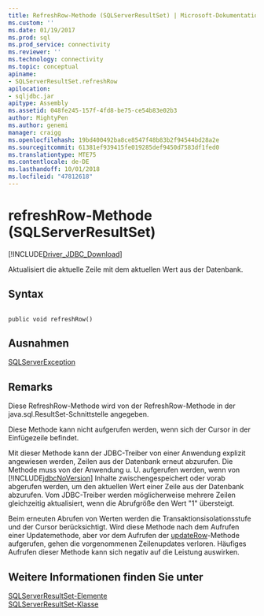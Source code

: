 ```yaml
---
title: RefreshRow-Methode (SQLServerResultSet) | Microsoft-Dokumentation
ms.custom: ''
ms.date: 01/19/2017
ms.prod: sql
ms.prod_service: connectivity
ms.reviewer: ''
ms.technology: connectivity
ms.topic: conceptual
apiname:
- SQLServerResultSet.refreshRow
apilocation:
- sqljdbc.jar
apitype: Assembly
ms.assetid: 048fe245-157f-4fd8-be75-ce54b83e02b3
author: MightyPen
ms.author: genemi
manager: craigg
ms.openlocfilehash: 19bd400492ba8ce8547f48b83b2f94544bd28a2e
ms.sourcegitcommit: 61381ef939415fe019285def9450d7583df1fed0
ms.translationtype: MTE75
ms.contentlocale: de-DE
ms.lasthandoff: 10/01/2018
ms.locfileid: "47812618"
---
```

# <a name="refreshrow-method-sqlserverresultset"></a>refreshRow-Methode (SQLServerResultSet)
[!INCLUDE[Driver_JDBC_Download](../../../includes/driver_jdbc_download.md)]

  Aktualisiert die aktuelle Zeile mit dem aktuellen Wert aus der Datenbank.  
  
## <a name="syntax"></a>Syntax  
  
```  
  
public void refreshRow()  
```  
  
## <a name="exceptions"></a>Ausnahmen  
 [SQLServerException](../../../connect/jdbc/reference/sqlserverexception-class.md)  
  
## <a name="remarks"></a>Remarks  
 Diese RefreshRow-Methode wird von der RefreshRow-Methode in der java.sql.ResultSet-Schnittstelle angegeben.  
  
 Diese Methode kann nicht aufgerufen werden, wenn sich der Cursor in der Einfügezeile befindet.  
  
 Mit dieser Methode kann der JDBC-Treiber von einer Anwendung explizit angewiesen werden, Zeilen aus der Datenbank erneut abzurufen. Die Methode muss von der Anwendung u. U. aufgerufen werden, wenn von [!INCLUDE[jdbcNoVersion](../../../includes/jdbcnoversion_md.md)] Inhalte zwischengespeichert oder vorab abgerufen werden, um den aktuellen Wert einer Zeile aus der Datenbank abzurufen. Vom JDBC-Treiber werden möglicherweise mehrere Zeilen gleichzeitig aktualisiert, wenn die Abrufgröße den Wert "1" übersteigt.  
  
 Beim erneuten Abrufen von Werten werden die Transaktionsisolationsstufe und der Cursor berücksichtigt. Wird diese Methode nach dem Aufrufen einer Updatemethode, aber vor dem Aufrufen der [updateRow](../../../connect/jdbc/reference/updaterow-method-sqlserverresultset.md)-Methode aufgerufen, gehen die vorgenommenen Zeilenupdates verloren. Häufiges Aufrufen dieser Methode kann sich negativ auf die Leistung auswirken.  
  
## <a name="see-also"></a>Weitere Informationen finden Sie unter  
 [SQLServerResultSet-Elemente](../../../connect/jdbc/reference/sqlserverresultset-members.md)   
 [SQLServerResultSet-Klasse](../../../connect/jdbc/reference/sqlserverresultset-class.md)  
  
  
